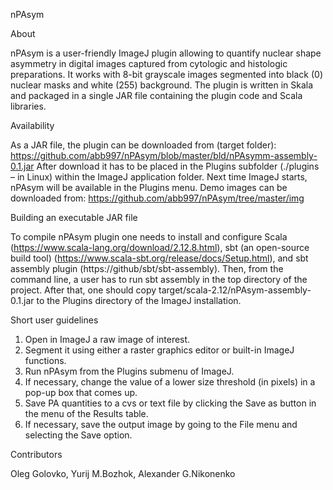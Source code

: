 nPAsym

About

nPAsym is a user-friendly ImageJ plugin allowing to quantify nuclear shape asymmetry in digital images captured 
from cytologic and histologic preparations. It works with 8-bit grayscale images segmented into black (0) nuclear 
masks and white (255) background. The plugin is written in Skala and packaged in a single JAR file containing 
the plugin code and Scala libraries. 

Availability

As a JAR file, the plugin can be downloaded from (target folder): https://github.com/abb997/nPAsym/blob/master/bld/nPAsymm-assembly-0.1.jar 
After download it has to be placed in the Plugins subfolder (./plugins – in Linux) within the ImageJ application folder. 
Next time ImageJ starts, nPAsym will be available in the Plugins menu. 
Demo images can be downloaded from: https://github.com/abb997/nPAsym/tree/master/img 

Building an executable JAR file

To compile nPAsym plugin one needs to install and configure Scala (https://www.scala-lang.org/download/2.12.8.html), 
sbt (an open-source build tool) (https://www.scala-sbt.org/release/docs/Setup.html), and sbt assembly plugin (https://github/sbt/sbt-assembly). 
Then, from the command line, a user has to run sbt assembly in the top directory of the project. 
After that, one should copy target/scala-2.12/nPAsym-assembly-0.1.jar to the Plugins directory of the ImageJ installation. 

Short user guidelines

1. Open in ImageJ a raw image of interest.
2. Segment it using either a raster graphics editor or built-in ImageJ functions.
3. Run nPAsym from the Plugins submenu of ImageJ.
4. If necessary, change the value of a lower size threshold (in pixels) in a pop-up box that comes up. 
5. Save PA quantities to a cvs or text file by clicking the Save as button in the menu of the Results table. 
6. If necessary, save the output image by going to the File menu and selecting the Save option.

Contributors

Oleg Golovko, Yurij M.Bozhok, Alexander G.Nikonenko

